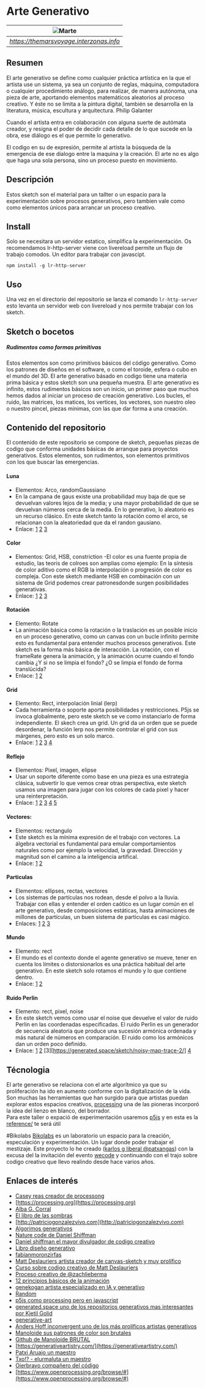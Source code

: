 # Arte Generativo

|       ![Marte](assets/marte.jpg)        |
| :-------------------------------------: |
| _https://themarsvoyage.interzonas.info_ |

## Resumen

El arte generativo se define como cualquier práctica artística en la que el artista use un sistema, ya sea un conjunto de reglas, máquina, computadora o cualquier procedimiento análogo, para realizar, de manera autónoma, una pieza de arte, aportando elementos matemáticos aleatorios al proceso creativo. Y éste no se limita a la pintura digital, también se desarrolla en la literatura, música, escultura y arquitectura. Philip Galanter

Cuando el artista entra en colaboración con alguna suerte de autómata creador, y resigna el poder de decidir cada detalle de lo que sucede en la obra, ese diálogo es el que permite lo generativo.

El codigo en su de expresión, permite al artista la búsqueda de la emergencia de ese dialogo entre la maquina y la creación. El arte no es algo que haga una sola persona, sino un proceso puesto en movimiento.

## Descripción

Estos sketch son el material para un tallter o un espacio para la experimentación sobre procesos generativos, pero tambíen vale como como elementos únicos para arrancar un proceso creativo.

## Install

Solo se necesitara un servidor estatico, simplifica la experimentación. Os recomendamos lr-http-server viene con livereload permite un flujo de trabajo comodos. Un editor para trabajar con javascipt.

```
npm install -g lr-http-server

```

## Uso

Una vez en el directorio del repositorio se lanza el comando `lr-http-server` esto levanta un servidor web con livereload y nos permite trabajar con los sketch.

## Sketch o bocetos

##### Rudimentos como formas primitivas

Estos elementos son como primitivos básicos del código generativo. Como los patrones de diseños en el software, o como el toroide, esfera o cubo en el mundo del 3D. El arte generativo básado en codigo tiene una materia prima básica y estos sketch son una pequeña muestra. El arte generativo es infinito, estos rudimentos básicos son un inicio, un primer paso que muchos hemos dados al iniciar un proceso de creación generativo. Los bucles, el ruido, las matrices, los matices, los vertices, los vectores, son nuestro oleo o nuestro pincel, piezas mínimas, con las que dar forma a una creación.

## Contenido del repositorio

El contenido de este repositorio se compone de sketch, pequeñas piezas de codigo que conforma unidades básicas de arranque para proyectos generativos.
Estos elementos, son rudimentos, son elementos primitivos con los que buscar las emergencias.

#### Luna

- Elementos: Arco, randomGaussiano
- En la campana de gaus existe una probabilidad muy baja de que se devuelvan valores lejos de la media; y una mayor probabilidad de que se devuelvan números cerca de la media. En lo generativo, lo aleatorio es un recurso clásico. En este sketch tanto la rotación como el arco, se relacionan con la aleatoriedad que da el randon gausiano.
- Enlace: [1](https://github.com/genekogan/p5js-sketches/tree/master/moon) [2](https://editor.p5js.org/ebenjmuse/sketches/Syn5Rc8nW) [3](https://fabianmoronzirfas.me/gestalten-in-code/chance/popup-circles/)

#### Color

- Elementos: Grid, HSB, constriction
  -El color es una fuente propia de estudio, las teoris de colroes son amplias como ejemplo: En la síntesis de color aditivo como el RGB la interpolación o progresión de color es compleja. Con este sketch mediante HSB en combinación con un sistema de Grid podemos crear patronesdonde surgen posibilidades generativas.
- Enlace: [1](http://www.generative-gestaltung.de/2/sketches/?01_P/P_1_1_2_01) [2](http://www.generative-gestaltung.de/2/sketches/?01_P/P_1_2_2_01) [3](https://www.openprocessing.org/sketch/623979)

#### Rotación

- Elemento: Rotate
- La animación básica como la rotación o la traslación es un posible inicio en un proceso generativo, como un canvas con un bucle infinito permite esto es fundamental para entender muchos procesos generativos. Este sketch es la forma más básica de interacción. La rotación, con el frameRate genera la animación, y la animación ocurre cuando el fondo cambia ¿Y si no se limpia el fondo? ¿O se limpia el fondo de forma translúcida?
- Enlace: [1](https://www.openprocessing.org/sketch/470888) [2](http://www.generative-gestaltung.de/2/sketches/?01_P/P_2_1_1_04)

#### Grid

- Elemento: Rect, interpolación linial (lerp)
- Cada herramienta o soporte aporta posibilidades y restricciones. P5js se invoca globalmente, pero este sketch se ve como instanciarlo de forma independiente. El skech crea un grid. Un grid da un orden que se puede desordenar, la función lerp nos permite controlar el grid con sus márgenes, pero esto es un solo marco.
- Enlace: [1](https://twitter.com/mattdesl) [2](https://generated.space/sketch/tonespace-1/) [3](https://generated.space/sketch/gradient-partitions/) [4](https://generated.space/sketch/comic-book-grid/)

#### Reflejo

- Elementos: Pixel, imagen, elipse
- Usar un soporte diferente como base en una pieza es una estrategia clásica, subvertir lo que vemos crear otras perspectiva, este sketch usamos una imagen para jugar con los colores de cada pixel y hacer una reinterpretación.
- Enlace: [1](https://www.openprocessing.org/sketch/392202) [2](https://www.openprocessing.org/sketch/624879) [3](https://www.openprocessing.org/sketch/652630) [4](https://generated.space/sketch/pixel-sorting-4/) [5](http://www.generative-gestaltung.de/2/sketches/?01_P/P_4_3_2_01)

#### Vectores:

- Elementos: rectangulo
- Este sketch es la mínima expresión de el trabajo con vectores. La álgebra vectorial es fundamental para emular comportamientos naturales como por ejemplo la velocidad, la gravedad. Dirección y magnitud son el camino a la inteligencia artifical.
- Enlace: [1](https://p5js.org/examples/hello-p5-flocking.html) [2](http://embed.plnkr.co/C2afiQ/)

#### Particulas

- Elementos: ellipses, rectas, vectores
- Los sistemas de partículas nos rodean, desde el polvo a la lluvia. Trabajar con ellas y entender el orden caótico es un lugar común en el arte generativo, desde composiciones estáticas, hasta animaciones de millones de partículas, un buen sistema de particulas es casi mágico.
- Enlaces: [1](https://www.youtube.com/watch?v=t3wMScMTmzI) [2](https://generated.space/sketch/space-colonization/) [3](https://p5js.org/examples/simulate-snowflakes.html)

#### Mundo

- Elemento: rect
- El mundo es el contexto donde el agente generativo se mueve, tener en cuenta los límites o distorsionarlos es una práctica habitual del arte generativo. En este sketch solo rotamos el mundo y lo que contiene dentro.
- Enlace: [1](https://generated.space/sketch/hypotrochoids-2/) [2](https://editor.p5js.org/generative-design/sketches/P_2_2_1_02)

#### Ruido Perlin

- Elemento: rect, pixel, noise
- En este sketch vemos como usar el noise que devuelve el valor de ruido Perlin en las coordenadas especificadas. El ruido Perlin es un generador de secuencia aleatoria que produce una sucesión armónica ordenada y más natural de números en comparación. El ruido como los armónicos dan un orden poco definido.
- Enlace: [1](https://www.openprocessing.org/sketch/566877) [2](https://generated.space/sketch/hedgehog-5/) [3][https://generated.space/sketch/noisy-map-trace-2/] [4](http://genekogan.com/code/p5js-perlin-noise/)

## Técnologia

El arte generativo se relaciona con el arte algorítmico ya que su proliferación ha ido en aumento conforme con la digitalización de la vida. Son muchas las herramientas que han surgido para que artistas puedan explorar estos espacios creativos, [processing](https://processing.org) una de las pioneras incorporó la idea del lienzo en blanco, del borrador.  
Para este taller o expació de experimentación usaremos [p5js](https://p5js.org/) y en esta es la [reference/](https://p5js.org/reference/) te será útil

#Bikolabs
[Bikolabs](https://medium.com/bikolabs/qué-es-bikolabs-2d2cb4378064) es un laboratorio un espacio para la creación, especulación y experimentación. Un lugar donde poder trabajar el mestizaje. Este proyecto lo he creado ([karlos g liberal @patxangas](http://medium.com/@patxangas)) con la excusa del la invitación del evento [wecode](https://wecodefest.com) y continuando con el trajo sobre codigo creativo que llevo realindo desde hace varios años.

## Enlaces de interés

- [Casey reas creador de processong](http://reas.com/)
- [https://processing.org](https://processing.org)
- [Alba G. Corral](https://blog.albagcorral.com/)
- [El libro de las sombras](https://thebookofshaders.com)
- [http://patriciogonzalezvivo.com](http://patriciogonzalezvivo.com)
- [Algorimos generativos](https://inconvergent.net/generative/)
- [Nature code de Daniel Shiffman](https://natureofcode.com)
- [Daniel shiffman el mayor divulgador de codigo creativo](https://shiffman.net)
- [Libro diseño generativo](http://www.generative-gestaltung.de/)
- [fabianmoronzirfas](https://fabianmoronzirfas.me/gestalten-in-code/p5js/)
- [Matt Deslauriers artista creador de canvas-sketch y muy prolífico](https://www.mattdesl.com)
- [Curso sobre codigo creativo de Matt Deslauriers](https://frontendmasters.com/courses/canvas-webgl/)
- [Proceso creativo de @zachlieberma](https://medium.com/@zachlieberman/daily-sketches-in-2017-1b4234b0615d)
- [12 principios básicos de la animación](https://en.wikipedia.org/wiki/12_basic_principles_of_animation)
- [genekogan artista especializado en IA y generativo ](https://twitter.com/genekogan)
- [Random](http://www.mywonderland.es/curso_js/processing/pro_mate3.htm)
- [p5js como processing pero en javascript](https://p5js.org)
- [generated.space uno de los repositorios generativos mas interesantes por Kjetil Golid](https://generated.space)
- [generative-art](https://www.artsy.net/gene/generative-art)
- [Anders Hoff inconvergent uno de los más prolíficos artistas generativos](https://inconvergent.net/thoughts-on-generative-art/)
- [Manoloide sus patrones de color son brutales](http://manoloide.com/about.html)
- [Github de Manoloide BRUTAL](https://github.com/manoloide)
- [https://generativeartistry.com/](https://generativeartistry.com/)
- [Patxi Aruajo un maestro](http://patxiaraujo.com/)
- [Txo!? - elurmaluta un maestro](http://www.elurmaluta.net/home)
- [Oierbravo compañero del código](https://github.com/oierbravo)
- [https://www.openprocessing.org/browse/#](https://www.openprocessing.org/browse/#)
